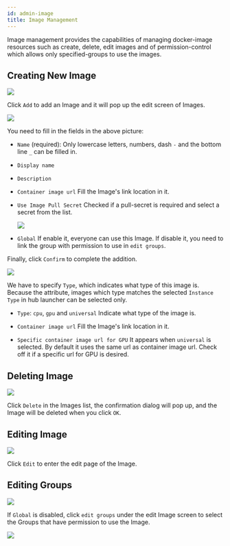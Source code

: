 ```yaml
---
id: admin-image
title: Image Management
---
```


Image management provides the capabilities of managing docker-image resources such as create, delete, edit images and of permission-control which allows only specified-groups to use the images.

## Creating New Image

![](assets/image_3.png)

Click `Add` to add an Image and it will pop up the edit screen of Images.

![](assets/admin_img_v25.png)

You need to fill in the fields in the above picture:

+ `Name` (required): Only lowercase letters, numbers, dash `-` and the bottom line `_` can be filled in.

+ `Display name`

+ `Description`

+ `Container image url` Fill the Image's link location in it.

+ `Use Image Pull Secret` Checked if a pull-secret is required and select a secret from the list.

   ![](assets/images_pull_secret.png)

+ `Global` If enable it, everyone can use this Image. If disable it, you need to link the group with permission to use in `edit groups`.

Finally, click `Confirm` to complete the addition.

![](assets/image_type.png)

We have to specify `Type`, which indicates what type of this image is. Because the attribute, images which type matches the selected `Instance Type` in hub launcher can be selected only.

+ `Type`: `cpu`, `gpu` and `universal` Indicate what type of the image is.

+ `Container image url` Fill the Image's link location in it.

+ `Specific container image url for GPU` It appears when `universal` is selected. By default it uses the same url as container image url. Check off it if a specific url for GPU is desired.

## Deleting Image

![](assets/image_5.png)

Click `Delete` in the Images list, the confirmation dialog will pop up, and the Image will be deleted when you click `OK`.

## Editing Image

![](assets/image_4.png)

Click `Edit` to enter the edit page of the Image.

## Editing Groups

![](assets/edit_groups.png)

If `Global` is disabled, click `edit groups` under the edit Image screen to select the Groups that have permission to use the Image.

![](assets/image_8.png)
